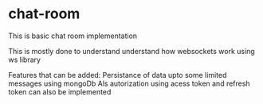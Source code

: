 # chat-room
This is basic chat room implementation

This is mostly done to understand understand how websockets work using ws library

Features that can be added:
    Persistance of data upto some limited messages using mongoDb 
    Als autorization using acess token and refresh token can also be implemented
